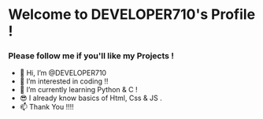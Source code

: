 # Welcome to DEVELOPER710's Profile !
### Please follow me if you'll like my Projects !

- 👋 Hi, I’m @DEVELOPER710
- 👀 I’m interested in coding !!
- 🌱 I’m currently learning Python & C !
- 😎 I already know basics of Html, Css & JS .
- 📫 Thank You !!!!

<!---
DEVELOPER710/DEVELOPER710 is a ✨ special ✨ repository because its `README.md` (this file) appears on your GitHub profile.
You can click the Preview link to take a look at your changes.
--->
